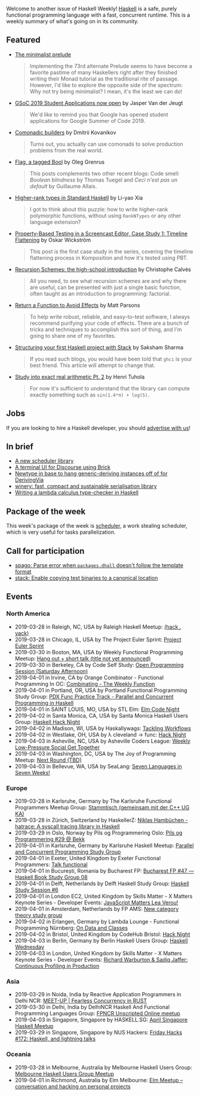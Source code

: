 <!-- 2019-03-28 unpublished -->

Welcome to another issue of Haskell Weekly!
[Haskell](https://www.haskell.org) is a safe, purely functional programming language with a fast, concurrent runtime.
This is a weekly summary of what's going on in its community.

## Featured

-   [The minimalist prelude](https://medium.com/@stackdoesnotwork/the-minimalist-prelude-3e187bc834fc)

    > Implementing the 73rd alternate Prelude seems to have become a favorite pastime of many Haskellers right after they finished writing their Monad tutorial as the traditional rite of passage. However, I'd like to explore the opposite side of the spectrum: Why not try being minimalist? I mean, it's the least we can do!

-   [GSoC 2019 Student Applications now open](https://discourse.haskell.org/t/gsoc-2019-student-applications-now-open/498?u=taylorfausak) by Jasper Van der Jeugt

    > We'd like to remind you that Google has opened student applications for Google Summer of Code 2019.

-   [Comonadic builders](https://chshersh.github.io/posts/2019-03-25-comonadic-builders) by Dmitrii Kovanikov

    > Turns out, you actually can use comonads to solve production problems from the real world.

-   [Flag, a tagged Bool](http://oleg.fi/gists/posts/2019-03-21-flag.html) by Oleg Grenrus

    > This posts complements two other recent blogs: Code smell: *Boolean blindness* by Thomas Tuegel and *Ceci n'est pas un default* by Guillaume Allais.

-   [Higher-rank types in Standard Haskell](https://blog.poisson.chat/posts/2019-03-25-higher-rank-types.html) by Li-yao Xia

    > I got to think about this puzzle: how to write higher-rank polymorphic functions, without using `RankNTypes` or any other language extension?

-   [Property-Based Testing in a Screencast Editor, Case Study 1: Timeline Flattening](https://wickstrom.tech/programming/2019/03/24/property-based-testing-in-a-screencast-editor-case-study-1.html) by Oskar Wickström

    > This post is the first case study in the series, covering the timeline flattening process in Komposition and how it's tested using PBT.

-   [Recursion Schemes: the high-school introduction](https://chrilves.github.io/hugo/posts/recursion_schemes_intro/) by Christophe Calvès

    > All you need, to see what recursion schemes are and why there are useful, can be presented with just a single basic function, often taught as an introduction to programming: factorial.

-   [Return a Function to Avoid Effects](https://www.parsonsmatt.org/2019/03/22/return_a_function_to_avoid_effects.html) by Matt Parsons

    > To help write robust, reliable, and easy-to-test software, I always recommend purifying your code of effects. There are a bunch of tricks and techniques to accomplish this sort of thing, and I'm going to share one of my favorites.

-   [Structuring your first Haskell project with Stack](https://sakshamsharma.com/2018/03/haskell-proj-struct/) by Saksham Sharma

    > If you read such blogs, you would have been told that `ghci` is your best friend. This article will attempt to change that.

-   [Study into exact real arithmetic Pt. 2](https://boxbase.org/entries/2019/mar/25/icreals-2/) by Henri Tuhola

    > For now it's sufficient to understand that the library can compute exactly something such as `sin(1.4*π) + log(5)`.

## Jobs

If you are looking to hire a Haskell developer, you should [advertise with us](https://haskellweekly.news/advertising.html)!

## In brief

-   [A new scheduler library](https://np.reddit.com/r/haskell/comments/b63idy/a_new_scheduler_library/)
-   [A terminal UI for Discourse using Brick](https://discourse.haskell.org/t/a-terminal-ui-for-discourse-using-brick/489?u=taylorfausak)
-   [Newtype in base to hang generic-deriving instances off of for DerivingVia](https://np.reddit.com/r/haskell/comments/b5rrg6/newtype_in_base_to_hang_genericderiving_instances/)
-   [winery: fast, compact and sustainable serialisation library](https://np.reddit.com/r/haskell/comments/b3opft/winery_fast_compact_and_sustainable_serialisation/)
-   [Writing a lambda calculus type-checker in Haskell](https://bor0.wordpress.com/2019/03/21/writing-a-lambda-calculus-type-checker-in-haskell/)

## Package of the week

This week's package of the week is [scheduler](https://np.reddit.com/r/haskell/comments/b63idy/a_new_scheduler_library/), a work stealing scheduler, which is very useful for tasks parallelization.

## Call for participation

-   [spago: Parse error when `packages.dhall` doesn't follow the template format](https://github.com/spacchetti/spago/issues/162)
-   [stack: Enable copying test binaries to a canonical location](https://github.com/commercialhaskell/stack/issues/4654)

## Events

### North America

- 2019-03-28 in Raleigh, NC, USA by Raleigh Haskell Meetup: [(hack . yack)](https://www.meetup.com/Raleigh-Haskell-Meetup/events/nsfsnqyzfblc/)
- 2019-03-28 in Chicago, IL, USA by The Project Euler Sprint: [Project Euler Sprint](https://www.meetup.com/Project-Euler-Sprint/events/ngwzxmyzfblc/)
- 2019-03-30 in Boston, MA, USA by Weekly Functional Programming Meetup: [Hang out + short talk (title not yet announced)](https://www.meetup.com/Weekly-Functional-Programming-Meetup/events/vmhptqyzfbnc/)
- 2019-03-30 in Berkeley, CA by Code Self Study: [Open Programming Session (Saturday Afternoon)](https://www.meetup.com/codeselfstudy/events/dkwpzpyzfbnc/)
- 2019-04-01 in Irvine, CA by Orange Combinator - Functional Programming In OC: [Combinating - The Weekly Function](https://www.meetup.com/orange-combinator/events/lxvjrpyzgbcb/)
- 2019-04-01 in Portland, OR, USA by Portland Functional Programming Study Group: [PDX Func Practice Track - Parallel and Concurrent Programming in Haskell](https://www.meetup.com/Portland-Functional-Programming-Study-Group/events/rtfghqyzgbcb/)
- 2019-04-01 in SAINT LOUIS, MO, USA by STL Elm: [Elm Code Night](https://www.meetup.com/STLElm/events/qhqmsmyzgbcb/)
- 2019-04-02 in Santa Monica, CA, USA by Santa Monica Haskell Users Group: [Haskell Hack Night](https://www.meetup.com/santa-monica-haskell/events/259970462/)
- 2019-04-02 in Madison, WI, USA by Haskallywags: [Tackling Workflows](https://www.meetup.com/Haskallywags/events/259938308/)
- 2019-04-02 in Westlake, OH, USA by λ cleveland -> func: [Hack Night](https://www.meetup.com/%CE%BB-cleveland-func/events/nvqwsqyzgbdb/)
- 2019-04-03 in Asheville, NC, USA by Asheville Coders League: [Weekly Low-Pressure Social Get Together](https://www.meetup.com/Asheville-Coders-League/events/hplqsqyzgbfb/)
- 2019-04-03 in Washington, DC, USA by The Joy of Programming Meetup: [Next Round (TBD)](https://www.meetup.com/Joy-of-Programming-DC/events/xpnxbpyzgbfb/)
- 2019-04-03 in Bellevue, WA, USA by SeaLang: [Seven Languages in Seven Weeks!](https://www.meetup.com/SeaLang/events/259372505/)

### Europe

- 2019-03-28 in Karlsruhe, Germany by The Karlsruhe Functional Programmers Meetup Group: [Stammtisch (gemeinsam mit der C++ UG KA)](https://www.meetup.com/The-Karlsruhe-Functional-Programmers-Meetup-Group/events/wlkqmqyzfblc/)
- 2019-03-28 in Zürich, Switzerland by HaskellerZ: [Niklas Hambüchen - hatrace: A syscall tracing library in Haskell](https://www.meetup.com/HaskellerZ/events/259821063/)
- 2019-03-29 in Oslo, Norway by Pils og Programmering Oslo: [Pils og Programmering #29 @ Bekk](https://www.meetup.com/Pils-og-Programmering-Oslo/events/259951637/)
- 2019-04-01 in Karlsruhe, Germany by Karlsruhe Haskell Meetup: [Parallel and Concurrent Programming Study Group](https://www.meetup.com/Karlsruhe-Haskell-Meetup/events/258073347/)
- 2019-04-01 in Exeter, United Kingdom by Exeter Functional Programmers: [Talk functional](https://www.meetup.com/Exeter-Functional-Programmers/events/nxxtmqyzgbcb/)
- 2019-04-01 in București, Romania by Bucharest FP: [Bucharest FP #47 — Haskell Book Study Group 08](https://www.meetup.com/bucharestfp/events/260111991/)
- 2019-04-01 in Delft, Netherlands by Delft Haskell Study Group: [Haskell Study Session #6](https://www.meetup.com/Delft-Haskell-Study-Group/events/260075544/)
- 2019-04-01 in London EC2, United Kingdom by Skills Matter - X Matters Keynote Series - Developer Events: [JavaScript Matters Lea Verou!](https://www.meetup.com/skillsmatter/events/259564218/)
- 2019-04-01 in Amsterdam, Netherlands by FP AMS: [New category theory study group](https://www.meetup.com/fp-ams/events/259421124/)
- 2019-04-02 in Erlangen, Germany by Lambda Lounge - Functional Programming Nürnberg: [On Data and Classes](https://www.meetup.com/Lambda-Lounge-Funktionale-Programmierung-Nurnberg/events/260077807/)
- 2019-04-02 in Bristol, United Kingdom by CodeHub Bristol: [Hack Night](https://www.meetup.com/CodeHub-Bristol/events/bpjgrqyzgbdb/)
- 2019-04-03 in Berlin, Germany by Berlin Haskell Users Group: [Haskell Wednesday](https://www.meetup.com/berlinhug/events/pvpwqpyzgbfb/)
- 2019-04-03 in London, United Kingdom by Skills Matter - X Matters Keynote Series - Developer Events: [Richard Warburton & Sadiq Jaffer: Continuous Profiling in Production](https://www.meetup.com/skillsmatter/events/259764397/)

### Asia

- 2019-03-29 in Noida, India by Reactive Application Programmers in Delhi NCR: [MEET-UP | Fearless Concurrency in RUST](https://www.meetup.com/Reactive-Application-Programmers-in-Delhi-NCR/events/259722745/)
- 2019-03-30 in Delhi, India by DelhiNCR Haskell And Functional Programming Languages Group: [FPNCR Unscripted Online meetup](https://www.meetup.com/DelhiNCR-Haskell-And-Functional-Programming-Languages-Group/events/btlxsqyzfbnc/)
- 2019-04-03 in Singapore, Singapore by HASKELL.SG: [April Singapore Haskell Meetup](https://www.meetup.com/HASKELL-SG/events/258491254/)
- 2019-03-29 in Singapore, Singapore by NUS Hackers: [Friday Hacks #172: Haskell, and lightning talks](https://www.meetup.com/NUSHackers/events/260027732/)

### Oceania

- 2019-03-28 in Melbourne, Australia by Melbourne Haskell Users Group: [Melbourne Haskell Users Group Meetup](https://www.meetup.com/Melbourne-Haskell-Users-Group/events/qfptslyzfblc/)
- 2019-04-01 in Richmond, Australia by Elm Melbourne: [Elm Meetup – conversation and hacking on personal projects](https://www.meetup.com/Elm-Melbourne/events/hxlksqyzgbcb/)
